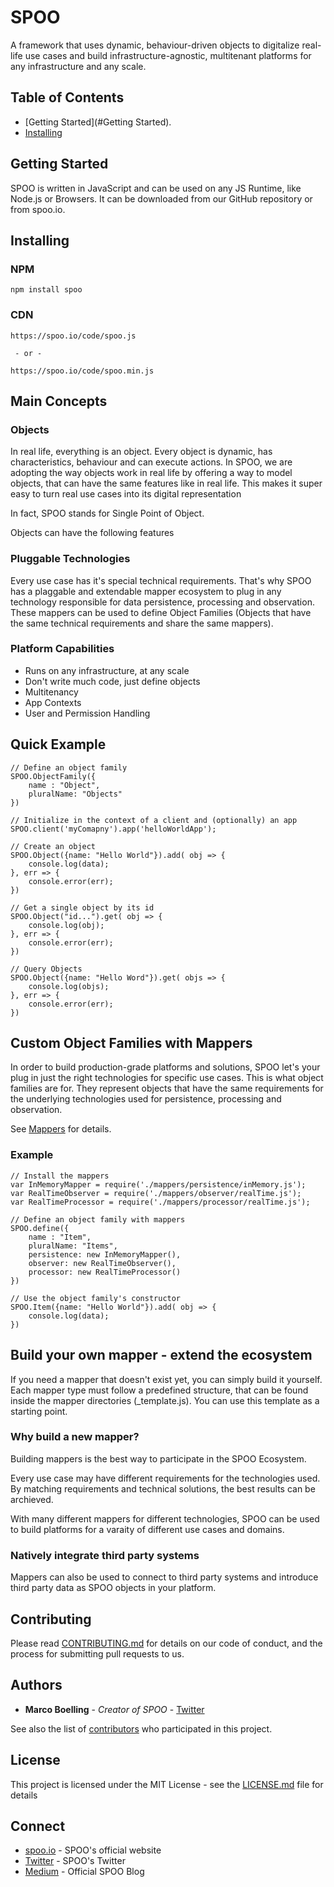 # SPOO

A framework that uses dynamic, behaviour-driven objects to digitalize real-life use cases and build infrastructure-agnostic, multitenant platforms for any infrastructure and any scale.

## Table of Contents

- [Getting Started](#Getting Started).
- [Installing](dgs)



## Getting Started

SPOO is written in JavaScript and can be used on any JS Runtime, like Node.js or Browsers. It can be downloaded from our GitHub repository or from spoo.io.



## Installing

### NPM

```
npm install spoo
```


### CDN


```
https://spoo.io/code/spoo.js

 - or -
 
https://spoo.io/code/spoo.min.js
```



## Main Concepts


### Objects

In real life, everything is an object. Every object is dynamic, has characteristics, behaviour and can execute actions. In SPOO, we are adopting the way objects work in real life by offering a way to model objects, that can have the same features like in real life. This makes it super easy to turn real use cases into its digital representation

In fact, SPOO stands for Single Point of Object.

Objects can have the following features


### Pluggable Technologies

Every use case has it's special technical requirements. That's why SPOO has a plaggable and extendable mapper ecosystem to plug in any technology responsible for data persistence, processing and observation. These mappers can be used to define Object Families (Objects that have the same technical requirements and share the same mappers).

### Platform Capabilities

- Runs on any infrastructure, at any scale
- Don't write much code, just define objects
- Multitenancy
- App Contexts
- User and Permission Handling



## Quick Example


```
// Define an object family
SPOO.ObjectFamily({
	name : "Object",
	pluralName: "Objects"
})

// Initialize in the context of a client and (optionally) an app
SPOO.client('myComapny').app('helloWorldApp');

// Create an object
SPOO.Object({name: "Hello World"}).add( obj => {
	console.log(data);
}, err => {
	console.error(err);
})

// Get a single object by its id
SPOO.Object("id...").get( obj => {
	console.log(obj);
}, err => {
	console.error(err);
})

// Query Objects
SPOO.Object({name: "Hello Word"}).get( objs => {
	console.log(objs);
}, err => {
	console.error(err);
})
```



## Custom Object Families with Mappers

In order to build production-grade platforms and solutions, SPOO let's your plug in just the right technologies for specific use cases. This is what object families are for. They represent objects that have the same requirements for the underlying technologies used for persistence, processing and observation.

See [Mappers](#mappers) for details.

### Example
```
// Install the mappers
var InMemoryMapper = require('./mappers/persistence/inMemory.js');
var RealTimeObserver = require('./mappers/observer/realTime.js');
var RealTimeProcessor = require('./mappers/processor/realTime.js');

// Define an object family with mappers
SPOO.define({
	name : "Item",
	pluralName: "Items",
	persistence: new InMemoryMapper(),
	observer: new RealTimeObserver(),
	processor: new RealTimeProcessor()
})

// Use the object family's constructor
SPOO.Item({name: "Hello World"}).add( obj => {
	console.log(data);
})
```



## Build your own mapper - extend the ecosystem

If you need a mapper that doesn't exist yet, you can simply build it yourself. Each mapper type must follow a predefined structure, that can be found inside the mapper directories (_template.js). You can use this template as a starting point.

### Why build a new mapper?

Building mappers is the best way to participate in the SPOO Ecosystem. 

Every use case may have different requirements for the technologies used. By matching requirements and technical solutions, the best results can be archieved.

With many different mappers for different technologies, SPOO can be used to build platforms for a varaity of different use cases and domains.

### Natively integrate third party systems

Mappers can also be used to connect to third party systems and introduce third party data as SPOO objects in your platform.


## Contributing

Please read [CONTRIBUTING.md](https://gist.github.com/PurpleBooth/b24679402957c63ec426) for details on our code of conduct, and the process for submitting pull requests to us.


## Authors

* **Marco Boelling** - *Creator of SPOO* - [Twitter](https://twitter.com/marcoboelling)

See also the list of [contributors](https://github.com/your/project/contributors) who participated in this project.

## License

This project is licensed under the MIT License - see the [LICENSE.md](LICENSE.md) file for details

## Connect

* [spoo.io](https://spoo.io) - SPOO's official website
* [Twitter](https://www.twitter.com/spooio) - SPOO's Twitter
* [Medium](https://medium.com/spoo-io) - Official SPOO Blog


